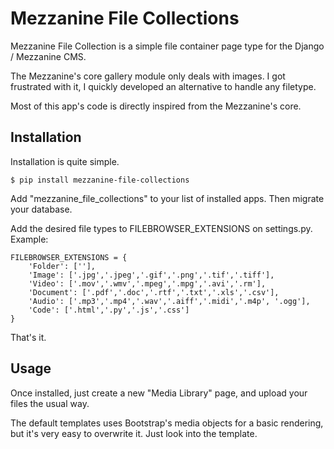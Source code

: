 # Mezzanine File Collections

Mezzanine File Collection is a simple file container page type for the
Django / Mezzanine CMS.

The Mezzanine's core gallery module only deals with images. I got frustrated
with it, I quickly developed an alternative to handle any filetype.

Most of this app's code is directly inspired from the Mezzanine's core.

## Installation

Installation is quite simple.

    $ pip install mezzanine-file-collections

Add "mezzanine_file_collections" to your list of installed apps. Then migrate
your database. 

Add the desired file types to FILEBROWSER_EXTENSIONS on settings.py. Example:

```
FILEBROWSER_EXTENSIONS = {
    'Folder': [''],
    'Image': ['.jpg','.jpeg','.gif','.png','.tif','.tiff'],
    'Video': ['.mov','.wmv','.mpeg','.mpg','.avi','.rm'],
    'Document': ['.pdf','.doc','.rtf','.txt','.xls','.csv'],
    'Audio': ['.mp3','.mp4','.wav','.aiff','.midi','.m4p', '.ogg'],
    'Code': ['.html','.py','.js','.css']
}
```

That's it.

## Usage

Once installed, just create a new "Media Library" page, and upload your files
the usual way.

The default templates uses Bootstrap's media objects for a basic rendering,
but it's very easy to overwrite it. Just look into the template.
